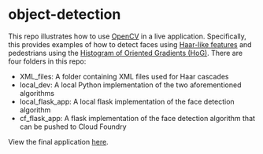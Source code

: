 # object-detection

This repo illustrates how to use [OpenCV](http://docs.opencv.org/3.0-beta/doc/py_tutorials/py_tutorials.html) in a live application. Specifically, this provides examples of how to detect faces using [Haar-like features](https://en.wikipedia.org/wiki/Haar-like_features) and pedestrians using the [Histogram of Oriented Gradients (HoG)](https://en.wikipedia.org/wiki/Histogram_of_oriented_gradients). There are four folders in this repo:

- XML_files: A folder containing XML files used for Haar cascades
- local_dev: A local Python implementation of the two aforementioned algorithms
- local_flask_app: A local flask implementation of the face detection algorithm
- cf_flask_app: A flask implementation of the face detection algorithm that can be pushed to Cloud Foundry

View the final application [here](https://face-detection.cfapps.pez.pivotal.io/).
